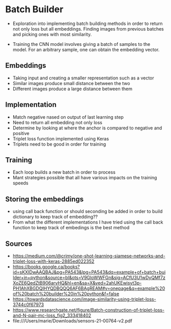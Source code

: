 # Batch Builder
- Exploration into implementing batch building methods in order to return not only loss but all embeddings. Finding images from previous batches and picking ones with most similarity.

- Training the CNN model involves giving a batch of samples to the model. For an arbitrary sample, one can obtain the embedding vector.
 
## Embeddings
- Taking input and creating a smaller representation such as a vector
- Similar images produce small distance between the two
- Different images produce a large distance between them

## Implementation
- Match negative nased on output of last learning step 
- Need to return all embedding not only loss 
- Determine by looking at where the anchor is compared to negative and positive
- Triplet loss function implemented using Keras
- Triplets need to be good in order for training

## Training
- Each loop builds a new batch in order to process
- Mant strategies possible that all have various impacts on the training speeds  

## Storing the embeddings 
-  using call back function or should seconding be added in order to build dictionary to keep track of embedding??
-  From what the different implementations I have tried using the call back function to keep track of embedings is the best method

## Sources 
-  https://medium.com/@crimy/one-shot-learning-siamese-networks-and-triplet-loss-with-keras-2885ed022352
- https://books.google.ca/books?id=sKXIDwAAQBAJ&pg=PA543&lpg=PA543&dq=example+of+batch+builder+in+python&source=bl&ots=V9GloWWFGn&sig=ACfU3U1wDyQMf7zXoZE6QedZtB906arvHQ&hl=en&sa=X&ved=2ahUKEwisyt3p-PH1AhXBGDQIHYQDBQQQ6AF6BAgREAM#v=onepage&q=example%20of%20batch%20builder%20in%20python&f=false
-  https://towardsdatascience.com/image-similarity-using-triplet-loss-3744c0f67973
- https://www.researchgate.net/figure/Batch-construction-of-triplet-loss-and-N-pair-mc-loss_fig2_333418402
-  file:///Users/marie/Downloads/sensors-21-00764-v2.pdf